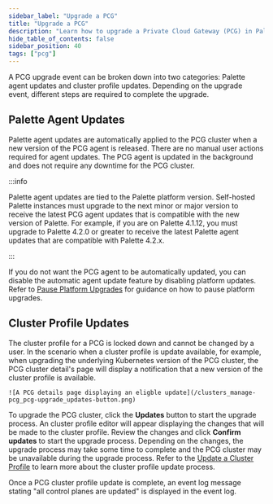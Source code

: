 ```yaml
---
sidebar_label: "Upgrade a PCG"
title: "Upgrade a PCG"
description: "Learn how to upgrade a Private Cloud Gateway (PCG) in Palette."
hide_table_of_contents: false
sidebar_position: 40
tags: ["pcg"]
---
```


A PCG upgrade event can be broken down into two categories: Palette agent updates and cluster profile updates. Depending
on the upgrade event, different steps are required to complete the upgrade.

## Palette Agent Updates

Palette agent updates are automatically applied to the PCG cluster when a new version of the PCG agent is released.
There are no manual user actions required for agent updates. The PCG agent is updated in the background and does not
require any downtime for the PCG cluster.

:::info

Palette agent updates are tied to the Palette platform version. Self-hosted Palette instances must upgrade to the next
minor or major version to receive the latest PCG agent updates that is compatible with the new version of Palette. For
example, if you are on Palette 4.1.12, you must upgrade to Palette 4.2.0 or greater to receive the latest Palette agent
updates that are compatible with Palette 4.2.x.

:::

If you do not want the PCG agent to be automatically updated, you can disable the automatic agent update feature by
disabling platform updates. Refer to
[Pause Platform Upgrades](../../cluster-management/platform-settings/pause-platform-upgrades.md) for guidance on how to
pause platform upgrades.

## Cluster Profile Updates

The cluster profile for a PCG is locked down and cannot be changed by a user. In the scenario when a cluster profile is
update available, for example, when upgrading the underlying Kubernetes version of the PCG cluster, the PCG cluster
detail's page will display a notification that a new version of the cluster profile is available.

    ![A PCG details page displaying an eligble update](/clusters_manage-pcg_pcg-upgrade_updates-button.png)

To upgrade the PCG cluster, click the **Updates** button to start the upgrade process. An cluster profile editor will
appear displaying the changes that will be made to the cluster profile. Review the changes and click **Confirm updates**
to start the upgrade process. Depending on the changes, the upgrade process may take some time to complete and the PCG
cluster may be unavailable during the upgrade process. Refer to the
[Update a Cluster Profile](../../../profiles/cluster-profiles/modify-cluster-profiles/update-cluster-profile.md) to
learn more about the cluster profile update process.

Once a PCG cluster profile update is complete, an event log message stating "all control planes are updated" is
displayed in the event log.
